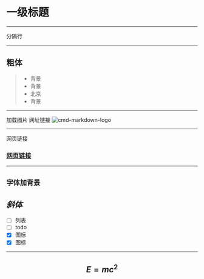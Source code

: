 # 一级标题
------
分隔行

------

**粗体** 
-------
> * 背景
> * 背景
> * 北京
> * 背景
--------
加载图片 网址链接
![cmd-markdown-logo](https://www.zybuluo.com/static/img/logo.png)

--------
网页链接
### [网页链接](https://www.zybuluo.com/cmd/)
--------
`字体加背景`
--------
*斜体*
--------
- [ ] 列表
- [ ] todo
- [x] 图标
- [x] 图标
-------
$$E=mc^2$$
--------




